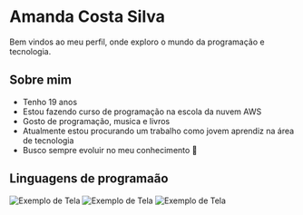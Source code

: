 # Amanda Costa Silva
Bem vindos ao meu perfil, onde exploro o mundo da programação e tecnologia.

## Sobre mim

- Tenho 19 anos
- Estou fazendo curso de programação na escola da nuvem AWS
- Gosto de programação, musica e livros
- Atualmente estou procurando um trabalho como jovem aprendiz na área de tecnologia 
- Busco sempre evoluir no meu conhecimento 🧠

## Linguagens de programaão

![Exemplo de Tela](https://img.icons8.com/color/48/000000/java-coffee-cup-logo.png)
![Exemplo de Tela](https://img.icons8.com/color/48/000000/python.png)
![Exemplo de Tela](https://img.icons8.com/color/48/000000/c-plus-plus.png)
